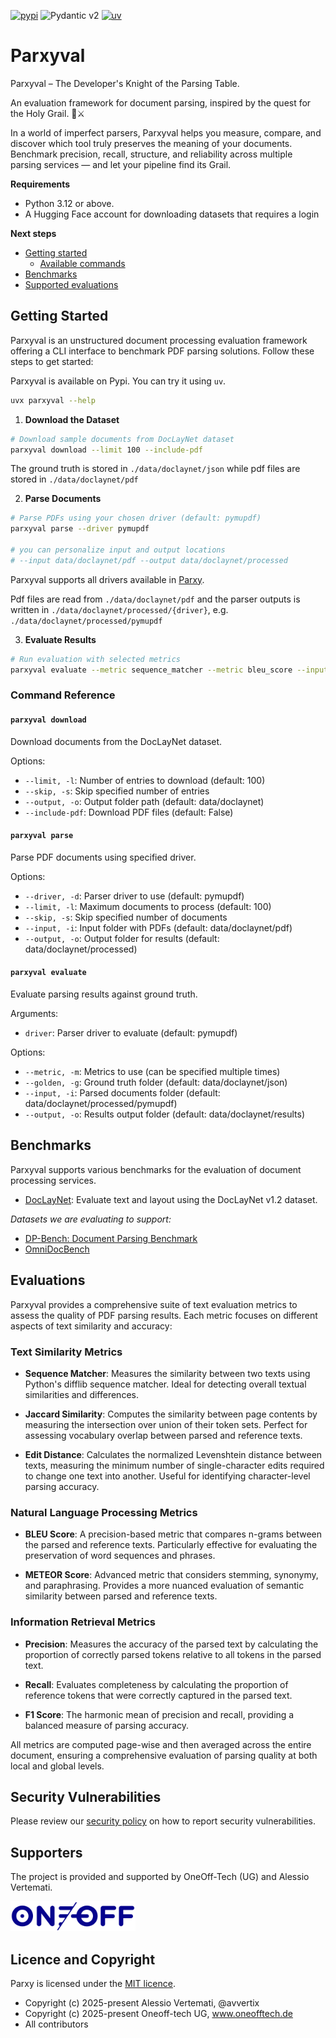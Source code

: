 [![pypi](https://img.shields.io/pypi/v/parxyval.svg)](https://pypi.org/project/parxyval/)
![Pydantic v2](https://img.shields.io/endpoint?url=https://raw.githubusercontent.com/pydantic/pydantic/main/docs/badge/v2.json) [![uv](https://img.shields.io/endpoint?url=https://raw.githubusercontent.com/astral-sh/uv/main/assets/badge/v0.json)](https://github.com/astral-sh/uv)

# Parxyval


Parxyval – The Developer's Knight of the Parsing Table.

An evaluation framework for document parsing, inspired by the quest for the Holy Grail. 🏰⚔️

In a world of imperfect parsers, Parxyval helps you measure, compare, and discover which tool truly preserves the meaning of your documents. Benchmark precision, recall, structure, and reliability across multiple parsing services — and let your pipeline find its Grail.


**Requirements**

- Python 3.12 or above.
- A Hugging Face account for downloading datasets that requires a login


**Next steps**

- [Getting started](#getting-started)
  - [Available commands](#command-reference)
- [Benchmarks](#benchmarks)
- [Supported evaluations](#evaluations)



## Getting Started

Parxyval is an unstructured document processing evaluation framework offering a CLI interface to benchmark PDF parsing solutions. Follow these steps to get started:

Parxyval is available on Pypi. You can try it using `uv`.

```bash
uvx parxyval --help
```



1. **Download the Dataset**
```bash
# Download sample documents from DocLayNet dataset
parxyval download --limit 100 --include-pdf
```

The ground truth is stored in `./data/doclaynet/json` while pdf files are stored in `./data/doclaynet/pdf`


2. **Parse Documents**
```bash
# Parse PDFs using your chosen driver (default: pymupdf)
parxyval parse --driver pymupdf 

# you can personalize input and output locations
# --input data/doclaynet/pdf --output data/doclaynet/processed
```

Parxyval supports all drivers available in [Parxy](https://github.com/OneOffTech/parxy).

Pdf files are read from `./data/doclaynet/pdf` and the parser outputs is written in `./data/doclaynet/processed/{driver}`, e.g. `./data/doclaynet/processed/pymupdf`

3. **Evaluate Results**

```bash
# Run evaluation with selected metrics
parxyval evaluate --metric sequence_matcher --metric bleu_score --input ./data/doclaynet/processed/pymupdf
```

### Command Reference

#### `parxyval download`
Download documents from the DocLayNet dataset.

Options:
- `--limit, -l`: Number of entries to download (default: 100)
- `--skip, -s`: Skip specified number of entries
- `--output, -o`: Output folder path (default: data/doclaynet)
- `--include-pdf`: Download PDF files (default: False)

#### `parxyval parse`
Parse PDF documents using specified driver.

Options:
- `--driver, -d`: Parser driver to use (default: pymupdf)
- `--limit, -l`: Maximum documents to process (default: 100)
- `--skip, -s`: Skip specified number of documents
- `--input, -i`: Input folder with PDFs (default: data/doclaynet/pdf)
- `--output, -o`: Output folder for results (default: data/doclaynet/processed)

#### `parxyval evaluate`
Evaluate parsing results against ground truth.

Arguments:
- `driver`: Parser driver to evaluate (default: pymupdf)

Options:
- `--metric, -m`: Metrics to use (can be specified multiple times)
- `--golden, -g`: Ground truth folder (default: data/doclaynet/json)
- `--input, -i`: Parsed documents folder (default: data/doclaynet/processed/pymupdf)
- `--output, -o`: Results output folder (default: data/doclaynet/results)


## Benchmarks

Parxyval supports various benchmarks for the evaluation of document processing services.

- [DocLayNet](https://huggingface.co/datasets/ds4sd/DocLayNet-v1.2): Evaluate text and layout using the DocLayNet v1.2 dataset.


_Datasets we are evaluating to support:_

- [DP-Bench: Document Parsing Benchmark](https://huggingface.co/datasets/upstage/dp-bench)
- [OmniDocBench](https://huggingface.co/datasets/opendatalab/OmniDocBench)

## Evaluations

Parxyval provides a comprehensive suite of text evaluation metrics to assess the quality of PDF parsing results. Each metric focuses on different aspects of text similarity and accuracy:

### Text Similarity Metrics

- **Sequence Matcher**: Measures the similarity between two texts using Python's difflib sequence matcher. Ideal for detecting overall textual similarities and differences.

- **Jaccard Similarity**: Computes the similarity between page contents by measuring the intersection over union of their token sets. Perfect for assessing vocabulary overlap between parsed and reference texts.

- **Edit Distance**: Calculates the normalized Levenshtein distance between texts, measuring the minimum number of single-character edits required to change one text into another. Useful for identifying character-level parsing accuracy.

### Natural Language Processing Metrics

- **BLEU Score**: A precision-based metric that compares n-grams between the parsed and reference texts. Particularly effective for evaluating the preservation of word sequences and phrases.

- **METEOR Score**: Advanced metric that considers stemming, synonymy, and paraphrasing. Provides a more nuanced evaluation of semantic similarity between parsed and reference texts.

### Information Retrieval Metrics

- **Precision**: Measures the accuracy of the parsed text by calculating the proportion of correctly parsed tokens relative to all tokens in the parsed text.

- **Recall**: Evaluates completeness by calculating the proportion of reference tokens that were correctly captured in the parsed text.

- **F1 Score**: The harmonic mean of precision and recall, providing a balanced measure of parsing accuracy.

All metrics are computed page-wise and then averaged across the entire document, ensuring a comprehensive evaluation of parsing quality at both local and global levels.


## Security Vulnerabilities

Please review our [security policy](./.github/SECURITY.md) on how to report security vulnerabilities.


## Supporters

The project is provided and supported by OneOff-Tech (UG) and Alessio Vertemati.

<p align="left"><a href="https://oneofftech.de" target="_blank"><img src="https://raw.githubusercontent.com/OneOffTech/.github/main/art/oneofftech-logo.svg" width="200"></a></p>


## Licence and Copyright

Parxy is licensed under the [MIT licence](./LICENCE).

- Copyright (c) 2025-present Alessio Vertemati, @avvertix
- Copyright (c) 2025-present Oneoff-tech UG, www.oneofftech.de
- All contributors

